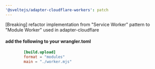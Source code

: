 ```yaml
---
'@sveltejs/adapter-cloudflare-workers': patch
---
```


[Breaking] refactor implementation from "Service Worker" pattern to "Module Worker" used in adapter-cloudflare

#### add the following to your wrangler.toml
```toml
		[build.upload]
		format = "modules"
		main = "./worker.mjs"
```
